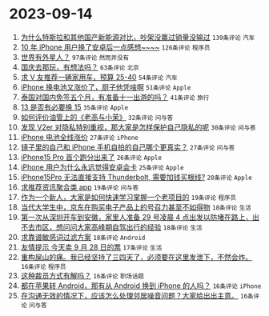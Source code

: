 # 2023-09-14

1. [为什么特斯拉和其他国产新能源对比，吵架没赢过销量没输过](https://www.v2ex.com/t/973606) `139条评论` `汽车`
1. [10 年 iPhone 用户换了安卓后一点感想~~~~](https://www.v2ex.com/t/973658) `126条评论` `程序员`
1. [世界有外星人？](https://www.v2ex.com/t/973598) `97条评论` `然而并没有`
1. [国庆去那玩，有想法吗？](https://www.v2ex.com/t/973609) `63条评论` `北京`
1. [求 V 友推荐一辆家用车，预算 25-40](https://www.v2ex.com/t/973630) `54条评论` `汽车`
1. [iPhone 换电池又涨价了，厨子他凭啥啊](https://www.v2ex.com/t/973642) `51条评论` `Apple`
1. [泰国对国内免签五个月，有准备十一出游的吗？](https://www.v2ex.com/t/973712) `41条评论` `旅行`
1. [13 是否有必要换 15](https://www.v2ex.com/t/973716) `35条评论` `Apple`
1. [如何评价油管上的《老高与小茉》](https://www.v2ex.com/t/973660) `32条评论` `问与答`
1. [发现 V2er 对隐私特别重视，那大家是怎样保护自己隐私的呢](https://www.v2ex.com/t/973717) `30条评论` `问与答`
1. [iPhone 电池全线涨价](https://www.v2ex.com/t/973686) `27条评论` `iPhone`
1. [镜子里的自己和 iPhone 手机自拍的自己哪个更真实？](https://www.v2ex.com/t/973628) `27条评论` `问与答`
1. [iPhone15 Pro 首个跑分出来了](https://www.v2ex.com/t/973691) `26条评论` `Apple`
1. [iPhone 用户为什么永远觉得安卓会卡](https://www.v2ex.com/t/973730) `25条评论` `Apple`
1. [iPhone15Pro 无法直接支持 Thunderbolt, 需要加钱买根线?](https://www.v2ex.com/t/973670) `20条评论` `Apple`
1. [求推荐资讯聚合类 app](https://www.v2ex.com/t/973595) `19条评论` `问与答`
1. [作为一个新人，大家是如何快速学习掌握一个老项目的](https://www.v2ex.com/t/973590) `19条评论` `程序员`
1. [当代大学生中，京东在购买电子产品上的号召力甚至不如得物](https://www.v2ex.com/t/973699) `18条评论` `生活`
1. [第一次从深圳开车到安徽，家里人准备 29 号凌晨 4 点出发以防堵在路上，出不去市区，想问问大家高峰期自驾出行的经验](https://www.v2ex.com/t/973688) `18条评论` `生活`
1. [求靠谱敏感词过滤方案](https://www.v2ex.com/t/973635) `18条评论` `Android`
1. [友情提示 今天卖 9 月 28 日的票](https://www.v2ex.com/t/973605) `17条评论` `生活`
1. [重构屎山的痛。我已经坚持了三四天了，必须要在这里发泄下，不然会炸。](https://www.v2ex.com/t/973749) `16条评论` `程序员`
1. [这种裁员方式有解吗？](https://www.v2ex.com/t/973719) `16条评论` `职场话题`
1. [都在苹果转 Android，那有从 Android 换到 iPhone 的人吗？](https://www.v2ex.com/t/973703) `16条评论` `iPhone`
1. [在沟通无效的情况下，应该怎么处理邻居噪音问题？大家给出出主意。](https://www.v2ex.com/t/973651) `16条评论` `问与答`
